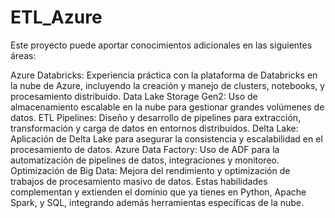 # ETL_Azure

Este proyecto puede aportar conocimientos adicionales en las siguientes áreas:

Azure Databricks: Experiencia práctica con la plataforma de Databricks en la nube de Azure, incluyendo la creación y manejo de clusters, notebooks, y procesamiento distribuido.
Data Lake Storage Gen2: Uso de almacenamiento escalable en la nube para gestionar grandes volúmenes de datos.
ETL Pipelines: Diseño y desarrollo de pipelines para extracción, transformación y carga de datos en entornos distribuidos.
Delta Lake: Aplicación de Delta Lake para asegurar la consistencia y escalabilidad en el procesamiento de datos.
Azure Data Factory: Uso de ADF para la automatización de pipelines de datos, integraciones y monitoreo.
Optimización de Big Data: Mejora del rendimiento y optimización de trabajos de procesamiento masivo de datos.
Estas habilidades complementan y extienden el dominio que ya tienes en Python, Apache Spark, y SQL, integrando además herramientas específicas de la nube.
